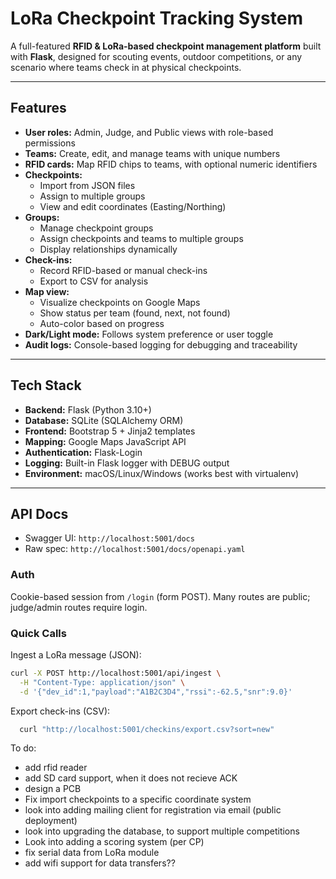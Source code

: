 #  LoRa Checkpoint Tracking System

A full-featured **RFID & LoRa-based checkpoint management platform** built with **Flask**, designed for scouting events, outdoor competitions, or any scenario where teams check in at physical checkpoints.

---

##  Features

- **User roles:** Admin, Judge, and Public views with role-based permissions  
- **Teams:** Create, edit, and manage teams with unique numbers  
- **RFID cards:** Map RFID chips to teams, with optional numeric identifiers  
- **Checkpoints:**  
  - Import from JSON files  
  - Assign to multiple groups  
  - View and edit coordinates (Easting/Northing)  
- **Groups:**  
  - Manage checkpoint groups  
  - Assign checkpoints and teams to multiple groups  
  - Display relationships dynamically  
- **Check-ins:**  
  - Record RFID-based or manual check-ins  
  - Export to CSV for analysis  
- **Map view:**  
  - Visualize checkpoints on Google Maps  
  - Show status per team (found, next, not found)  
  - Auto-color based on progress  
- **Dark/Light mode:** Follows system preference or user toggle  
- **Audit logs:** Console-based logging for debugging and traceability  

---

##  Tech Stack

- **Backend:** Flask (Python 3.10+)
- **Database:** SQLite (SQLAlchemy ORM)
- **Frontend:** Bootstrap 5 + Jinja2 templates
- **Mapping:** Google Maps JavaScript API
- **Authentication:** Flask-Login
- **Logging:** Built-in Flask logger with DEBUG output
- **Environment:** macOS/Linux/Windows (works best with virtualenv)


---

## API Docs

- Swagger UI: `http://localhost:5001/docs`
- Raw spec: `http://localhost:5001/docs/openapi.yaml`

### Auth
Cookie-based session from `/login` (form POST). Many routes are public; judge/admin routes require login.

### Quick Calls

Ingest a LoRa message (JSON):
```bash
curl -X POST http://localhost:5001/api/ingest \
  -H "Content-Type: application/json" \
  -d '{"dev_id":1,"payload":"A1B2C3D4","rssi":-62.5,"snr":9.0}'
  ```

Export check-ins (CSV):

```bash
  curl "http://localhost:5001/checkins/export.csv?sort=new"
  ```



To do:
- add rfid reader
- add SD card support, when it does not recieve ACK
- design a PCB
- Fix import checkpoints to a specific coordinate system
- look into adding mailing client for registration via email (public deployment)
- look into upgrading the database, to support multiple competitions
- Look into adding a scoring system (per CP)
- fix serial data from LoRa module
- add wifi support for data transfers??
